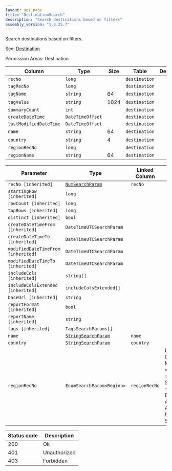 ```yaml
---
layout: api_page
title: "DestinationSearch"
description: "Search destinations based on filters"
assembly_version: "1.0.25.7"
---
```


Search destinations based on filters.

See: [Destination](Destination.html)

Permission Areas: Destination

| Column | Type | Size | Table | Description |
| ------ | ---- | ---- | ----- | ----------- |
| `recNo` | `long` |  | `destination` | 
| `tagRecNo` | `long` |  | `destination` | 
| `tagName` | `string` | 64 | `destination` | 
| `tagValue` | `string` | 1024 | `destination` | 
| `summaryCount` | `int` |  | `destination` | 
| `createDateTime` | `DateTimeOffset` |  | `destination` | 
| `lastModifiedDateTime` | `DateTimeOffset` |  | `destination` | 
| `name` | `string` | 64 | `destination` | 
| `country` | `string` | 4 | `destination` | 
| `regionRecNo` | `long` |  | `destination` | 
| `regionName` | `string` | 64 | `destination` | 

| Parameter | Type | Linked Column | Description |
| --------- | ---- | ------------- | ----------- |
| `recNo [inherited]` | [`NumSearchParam`](NumSearchParam) | `recNo` | 
| `startingRow [inherited]` | `long` |  | 
| `rowCount [inherited]` | `long` |  | 
| `topRows [inherited]` | `long` |  | 
| `distinct [inherited]` | `bool` |  | 
| `createDateTimeFrom [inherited]` | `DateTimeUTCSearchParam` |  | 
| `createDateTimeTo [inherited]` | `DateTimeUTCSearchParam` |  | 
| `modifiedDateTimeFrom [inherited]` | `DateTimeUTCSearchParam` |  | 
| `modifiedDateTimeTo [inherited]` | `DateTimeUTCSearchParam` |  | 
| `includeCols [inherited]` | `string[]` |  | 
| `includeColsExtended [inherited]` | `includeColsExtended[]` |  | 
| `baseUrl [inherited]` | `string` |  | 
| `reportFormat [inherited]` | `bool` |  | 
| `reportName [inherited]` | `string` |  | 
| `tags [inherited]` | `TagsSearchParams[]` |  | 
| `name` | [`StringSearchParam`](StringSearchParam) | `name` | 
| `country` | [`StringSearchParam`](StringSearchParam) | `country` | 
| `regionRecNo` | `EnumSearchParam<Region>` | `regionRecNo` | UnitedStates = 1, Canada = 2, MexicoCentralAmerica = 3, BermudaCaribbean = 4, SouthAmericaAntarctica = 5, Europe = 6, EgyptMiddleEast = 7, Africa = 8, AustraliaNewZealand = 9, Asia = 10, SouthPacific = 11

| Status code | Description |
| ----------- | ----------- |
| 200 | Ok |
| 401 | Unauthorized |
| 403 | Forbidden |


